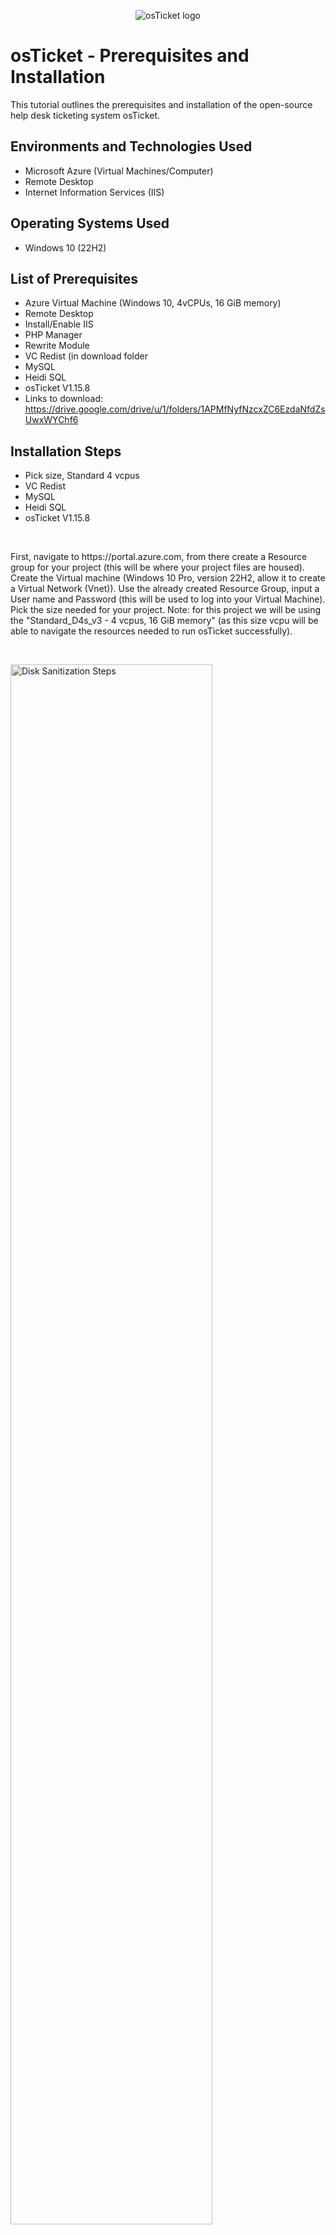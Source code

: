 <p align="center">
<img src="https://i.imgur.com/Clzj7Xs.png" alt="osTicket logo"/>
</p>

<h1>osTicket - Prerequisites and Installation</h1>
This tutorial outlines the prerequisites and installation of the open-source help desk ticketing system osTicket.<br />



<h2>Environments and Technologies Used</h2>

- Microsoft Azure (Virtual Machines/Computer)
- Remote Desktop
- Internet Information Services (IIS)

<h2>Operating Systems Used </h2>

- Windows 10</b> (22H2)

<h2>List of Prerequisites</h2>

- Azure Virtual Machine (Windows 10, 4vCPUs, 16 GiB memory)
- Remote Desktop
- Install/Enable IIS
- PHP Manager
- Rewrite Module
- VC Redist (in download folder
- MySQL
- Heidi SQL
- osTicket V1.15.8
- Links to download: https://drive.google.com/drive/u/1/folders/1APMfNyfNzcxZC6EzdaNfdZsUwxWYChf6
  

<h2>Installation Steps</h2>


- Pick size, Standard 4 vcpus
- VC Redist
- MySQL
- Heidi SQL
- osTicket V1.15.8


<br />
<p>
First, navigate to https://portal.azure.com, from there create a Resource group for your project (this will be where your project files are housed). Create the Virtual machine (Windows 10 Pro, version 22H2, allow it to create a Virtual Network (Vnet)). Use the already created Resource Group, input a User name and Password (this will be used to log into your Virtual Machine). Pick the size needed for your project. Note: for this project we will be using the "Standard_D4s_v3 - 4 vcpus, 16 GiB memory" (as this size vcpu will be able to navigate the resources needed to run osTicket successfully).
</p>
<br />

<p>
<img src="https://1drv.ms/i/s!Ag6o7osV3pZZdiWQiXW5U_okUj0?e=mkeVmb" height="80%" width="80%" alt="Disk Sanitization Steps"/>
</p>


<p>
Lorem ipsum dolor sit amet, consectetur adipiscing elit, sed do eiusmod tempor incididunt ut labore et dolore magna aliqua. Ut enim ad minim veniam, quis nostrud exercitation ullamco laboris nisi ut aliquip ex ea commodo consequat. Duis aute irure dolor in reprehenderit in voluptate velit esse cillum dolore eu fugiat nulla pariatur.
</p>
<br />

<p>
<img src="https://i.imgur.com/DJmEXEB.png" height="80%" width="80%" alt="Disk Sanitization Steps"/>
</p>
<p>
Lorem ipsum dolor sit amet, consectetur adipiscing elit, sed do eiusmod tempor incididunt ut labore et dolore magna aliqua. Ut enim ad minim veniam, quis nostrud exercitation ullamco laboris nisi ut aliquip ex ea commodo consequat. Duis aute irure dolor in reprehenderit in voluptate velit esse cillum dolore eu fugiat nulla pariatur.
</p>
<br />

<p>
<img src="https://i.imgur.com/DJmEXEB.png" height="80%" width="80%" alt="Disk Sanitization Steps"/>
</p>
<p>
Lorem ipsum dolor sit amet, consectetur adipiscing elit, sed do eiusmod tempor incididunt ut labore et dolore magna aliqua. Ut enim ad minim veniam, quis nostrud exercitation ullamco laboris nisi ut aliquip ex ea commodo consequat. Duis aute irure dolor in reprehenderit in voluptate velit esse cillum dolore eu fugiat nulla pariatur.
</p>
<br />

